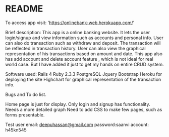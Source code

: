 # README

To access app visit: 'https://onlinebank-web.herokuapp.com/'

 Brief description: This app is a online banking website. It lets the user login/signup and view information such as accounts and personal info. User can also do transaction such as withdraw and deposit. The transaction will be reflected in transaction history. User can also view the graphical representation of his transactions based on amount and date. This app also has add account and delete account feature , which is not ideal for real world case. But I have added it just to get my hands on entire CRUD system.





Software used: Rails 4
Ruby 2.3.3
PostgreSQL
Jquery
Bootstrap
Heroku for deploying the site
Highchart for graphical representation of the transaction info.



Bugs and To do list.

Home page is just for display. Only login and signup has functionality.
Needs a more detailed graph
Need to add CSS to make few pages, such as forms presentable.

Test user
email: deepuhassan@gmail.com
password:saanvi
account: h45kn545
